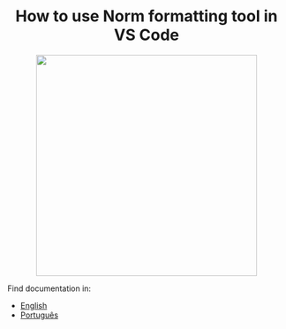 <h1 align="center">How to use Norm formatting tool in VS Code</h1>

<p align="center">
  <img src="https://camo.githubusercontent.com/3c5ef6847692afcbd3f616b585b58b54e6669ae4370b6b3283cdc12ed6430d60/68747470733a2f2f6269746275636b65742e6f72672f6c6966746368616d70696f6e2f636f6c6f72697365642d6e6f726d696e657474652f7261772f373363383939633265636431646561366431666464326338363663306330336138353031333565302f696d67732f6d61696e2e706e67" width="400">
</p>

<p align="">
  Find documentation in:

- [English](docs/README_en.md)
- [Português](docs/README_pt.md)

</p>
